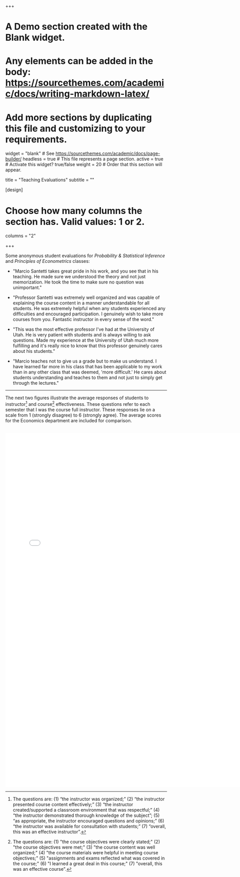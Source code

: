 +++
# A Demo section created with the Blank widget.
# Any elements can be added in the body: https://sourcethemes.com/academic/docs/writing-markdown-latex/
# Add more sections by duplicating this file and customizing to your requirements.

widget = "blank"  # See https://sourcethemes.com/academic/docs/page-builder/
headless = true  # This file represents a page section.
active = true # Activate this widget? true/false
weight = 20  # Order that this section will appear.

title = "Teaching Evaluations"
subtitle = ""

[design]
  # Choose how many columns the section has. Valid values: 1 or 2.
  columns = "2"


+++

Some anonymous student evaluations for *Probability & Statistical Inference* and *Principles of Econometrics* classes:

  * "Marcio Santetti takes great pride in his work, and you see that in his teaching. He made sure we understood the theory and not just memorization. He took the time to make sure no question was unimportant."
  
  * "Professor Santetti was extremely well organized and was capable of explaining the course content in a manner understandable for all students. He was extremely helpful when any students experienced any difficulties and encouraged participation. I genuinely wish to take more courses from you. Fantastic instructor in every sense of the word."
  
  * "This was the most effective professor I've had at the University of Utah. He is very patient with students and is always willing to ask questions. Made my experience at the University of Utah much more fulfilling and it's really nice to know that this professor genuinely cares about his students."
  
  * "Marcio teaches not to give us a grade but to make us understand. I have learned far more in his class that has been applicable to my work than in any other class that was deemed, 'more difficult.' He cares about students understanding and teaches to them and not just to simply get through the lectures."



---


The next two figures illustrate the average responses of students to instructor[^1] and course[^2] effectiveness. These questions refer to each semester that I was the course full instructor. These responses lie on a scale from 1 (strongly disagree) to 6 (strongly agree). The average scores for the Economics department are included for comparison.

<br>

<embed src="../files/evals.html" width="750px" height="1100px" />



[^1]: The questions are: (1) “the instructor was organized;” (2) “the instructor presented course content effectively;” (3) “the instructor created/supported a classroom environment that was respectful;” (4) “the instructor demonstrated thorough knowledge of the subject”; (5) “as appropriate, the instructor encouraged questions and opinions;” (6) “the instructor was available for consultation with students;” (7) “overall, this was an effective instructor”.

[^2]: The questions are: (1) "the course objectives were clearly stated;" (2) "the course objectives were met;" (3) "the course content was well organized;" (4) "the course materials were helpful in meeting course objectives;" (5) "assignments and exams reflected what was covered in the course;" (6) "I learned a great deal in this course;" (7) "overall, this was an effective course".
